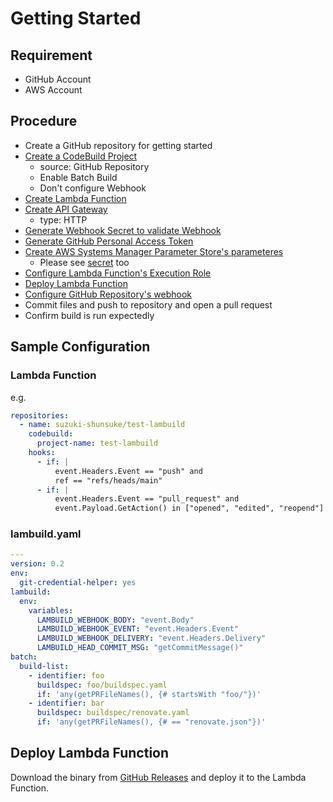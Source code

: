 # Getting Started

## Requirement

* GitHub Account
* AWS Account

## Procedure

* Create a GitHub repository for getting started
* [Create a CodeBuild Project](https://docs.aws.amazon.com/codebuild/latest/userguide/create-project.html)
  * source: GitHub Repository
  * Enable Batch Build
  * Don't configure Webhook
* [Create Lambda Function](https://docs.aws.amazon.com/lambda/latest/dg/getting-started-create-function.html)
* [Create API Gateway](https://docs.aws.amazon.com/apigateway/latest/developerguide/getting-started.html)
  * type: HTTP
* [Generate Webhook Secret to validate Webhook](https://docs.github.com/en/developers/webhooks-and-events/securing-your-webhooks)
* [Generate GitHub Personal Access Token](https://docs.github.com/en/github/authenticating-to-github/creating-a-personal-access-token)
* [Create AWS Systems Manager Parameter Store's parameteres](https://docs.aws.amazon.com/systems-manager/latest/userguide/systems-manager-parameter-store.html)
  * Please see [secret](secret.md) too
* [Configure Lambda Function's Execution Role](iam.md)
* [Deploy Lambda Function](#deploy-lambda-function)
* [Configure GitHub Repository's webhook](https://docs.github.com/en/developers/webhooks-and-events/creating-webhooks)
* Commit files and push to repository and open a pull request
* Confirm build is run expectedly

## Sample Configuration

### Lambda Function

e.g.

```yaml
repositories:
  - name: suzuki-shunsuke/test-lambuild
    codebuild:
      project-name: test-lambuild
    hooks:
      - if: |
          event.Headers.Event == "push" and
          ref == "refs/heads/main"
      - if: |
          event.Headers.Event == "pull_request" and
          event.Payload.GetAction() in ["opened", "edited", "reopend"]
```

### lambuild.yaml

```yaml
---
version: 0.2
env:
  git-credential-helper: yes
lambuild:
  env:
    variables:
      LAMBUILD_WEBHOOK_BODY: "event.Body"
      LAMBUILD_WEBHOOK_EVENT: "event.Headers.Event"
      LAMBUILD_WEBHOOK_DELIVERY: "event.Headers.Delivery"
      LAMBUILD_HEAD_COMMIT_MSG: "getCommitMessage()"
batch:
  build-list:
    - identifier: foo
      buildspec: foo/buildspec.yaml
      if: 'any(getPRFileNames(), {# startsWith "foo/"})'
    - identifier: bar
      buildspec: buildspec/renovate.yaml
      if: 'any(getPRFileNames(), {# == "renovate.json"})'
```

## Deploy Lambda Function

Download the binary from [GitHub Releases](https://github.com/suzuki-shunsuke/lambuild/releases) and deploy it to the Lambda Function.
